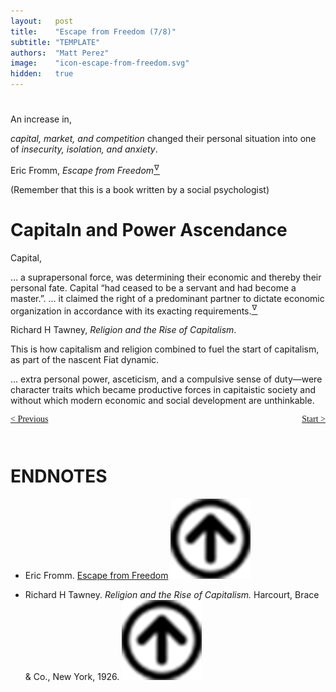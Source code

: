```yaml
---
layout:   post
title:    "Escape from Freedom (7/8)"
subtitle: "TEMPLATE"
authors:  "Matt Perez"
image:    "icon-escape-from-freedom.svg"
hidden:   true
---
```


<div style='display:none; '>
 <p><em>Escape from Freedom</em> was published in 1941. Pim de Morre, co-founder of <em>Corporate Rebels</em>, reminded me of it. I first read it when I was 18-19 years old (I am a mere 73 now).</p>
</div>

<h1></h1>
 <p>An increase in,</p>
  <div class="_citation">
   <p><em>capital, market, and competition</em> changed their personal situation into one of <em>insecurity, isolation, and anxiety</em>.</p>
   <p id="_signature">Eric Fromm, <em>Escape from Freedom</em><a href='#en01'><sup id='bm01'>&hairsp;&nabla;&hairsp;</sup></a></p>
  </div>
 <p>(Remember that this is a book written by a social psychologist)</p>
 
<h1>Capitaln and Power Ascendance</h1>
 <p>Capital,</p>
  <div class="_citation">
   <p>&hellip; a suprapersonal force, was determining their economic and thereby their personal fate. Capital &ldquo;had ceased to be a servant and had become a master.&rdquo;. &hellip; it claimed the right of a predominant partner to dictate economic organization in accordance with its exacting requirements.<a href='#en02'><sup id='bm02'>&hairsp;&nabla;&hairsp;</sup></a></p>
   <p id="_signature">Richard H Tawney, <em>Religion and the Rise of Capitalism</em>.</p>
  </div>
 <p>This is how capitalism and religion combined to fuel the start of capitalism, as part of the nascent Fiat dynamic.
  <div class="_citation">
   <p>&hellip; extra personal power, asceticism, and a compulsive sense of duty&mdash;were character traits which became productive forces in capitaistic society and without which modern economic and social development are unthinkable.</p>
  </div>

<div style="margin-bottom:1in; font-family: American Typewriter, serif; ">
 <span style="float:left; ">
  <a href="https://radicalcompanies.com/2024/12/29/escape-from-freedom">&lt; Previous</a>
 </span>
 <span style="float:right; ">
  <a href="https://radicalcompanies.com/2025/01/02/escape-from-freedom">Start &gt;</a>
 </span>
</div>

<h1 class="_section">ENDNOTES</h1>
 <ul>
  <li id="en02">
   <p class="_list-item">
    Eric Fromm.
    <a href="https://www.amazon.com/Escape-Freedom-Erich-Fromm/dp/0805031499" target="_blank">Escape from Freedom</a>
    <a href="#bm01" class="_uparrow"><img src="/assets/img/arrow-up-icon.png"></a>
   </p>
  </li>
  <li id="en02">
   <p class="_list-item">
    Richard H Tawney.
    <em>Religion and the Rise of Capitalism.</em>
    Harcourt, Brace & Co., New York, 1926.
    <a class="_uparrow" href="#bm02"><img src="/assets/img/arrow-up-icon.png"></a>
   </p>
  </li>
 </ul>
